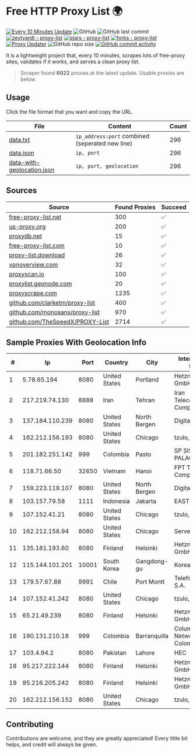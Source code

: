 
# Free HTTP Proxy List 🌍

[![Every 10 Minutes Update](https://github.com/mertguvencli/http-proxy-list/actions/workflows/main.yml/badge.svg?branch=main)](https://github.com/mertguvencli/http-proxy-list/actions/workflows/main.yml)
![GitHub](https://img.shields.io/github/license/mertguvencli/http-proxy-list)
![GitHub last commit](https://img.shields.io/github/last-commit/mertguvencli/http-proxy-list)
[![zevtyardt - proxy-list](https://img.shields.io/static/v1?label=zevtyardt&message=proxy-list&color=blue&logo=github)](https://github.com/zevtyardt/proxy-list "Go to GitHub repo")
[![stars - proxy-list](https://img.shields.io/github/stars/zevtyardt/proxy-list?style=social)](https://github.com/zevtyardt/proxy-list)
[![forks - proxy-list](https://img.shields.io/github/forks/zevtyardt/proxy-list?style=social)](https://github.com/zevtyardt/proxy-list)
[![Proxy Updater](https://github.com/zevtyardt/proxy-list/workflows/Proxy%20Updater/badge.svg)](https://github.com/zevtyardt/proxy-list/actions?query=workflow:"Proxy+Updater")
![GitHub repo size](https://img.shields.io/github/repo-size/zevtyardt/proxy-list)
[![GitHub commit activity](https://img.shields.io/github/commit-activity/m/zevtyardt/proxy-list?logo=commits)](https://github.com/zevtyardt/proxy-list/commits/main)

It is a lightweight project that, every 10 minutes, scrapes lots of free-proxy sites, validates if it works, and serves a clean proxy list.

> Scraper found **6022** proxies at the latest update. Usable proxies are below.

## Usage

Click the file format that you want and copy the URL.

|File|Content|Count|
|----|-------|-----|
|[data.txt](https://raw.githubusercontent.com/mertguvencli/http-proxy-list/main/proxy-list/data.txt)|`ip_address:port` combined (seperated new line)|296|
|[data.json](https://raw.githubusercontent.com/mertguvencli/http-proxy-list/main/proxy-list/data.json)|`ip, port`|296|
|[data-with-geolocation.json](https://raw.githubusercontent.com/mertguvencli/http-proxy-list/main/proxy-list/data-with-geolocation.json)|`ip, port, geolocation`|296|

## Sources

|Source|Found Proxies|Succeed|
|------|-------------|-------|
|[free-proxy-list.net](https://free-proxy-list.net)|300|✅|
|[us-proxy.org](https://www.us-proxy.org)|200|✅|
|[proxydb.net](http://proxydb.net)|15|✅|
|[free-proxy-list.com](https://free-proxy-list.com/?page=&port=&type%5B%5D=http&type%5B%5D=https&up_time=0&search=Search)|10|✅|
|[proxy-list.download](https://www.proxy-list.download/HTTP)|26|✅|
|[vpnoverview.com](https://vpnoverview.com/privacy/anonymous-browsing/free-proxy-servers)|32|✅|
|[proxyscan.io](https://www.proxyscan.io)|100|✅|
|[proxylist.geonode.com](https://proxylist.geonode.com/api/proxy-list?limit=300&page=1&sort_by=lastChecked&sort_type=desc&protocols=http,https)|20|✅|
|[proxyscrape.com](https://api.proxyscrape.com/v2/?request=displayproxies&protocol=http&timeout=10000&country=all&ssl=all&anonymity=all)|1235|✅|
|[github.com/clarketm/proxy-list](https://raw.githubusercontent.com/clarketm/proxy-list/master/proxy-list-raw.txt)|400|✅|
|[github.com/monosans/proxy-list](https://raw.githubusercontent.com/monosans/proxy-list/main/proxies/http.txt)|970|✅|
|[github.com/TheSpeedX/PROXY-List](https://raw.githubusercontent.com/TheSpeedX/PROXY-List/master/http.txt)|2714|✅|


## Sample Proxies With Geolocation Info

|#|Ip|Port|Country|City|Internet Service Provider|
|-|--|----|-------|----|-------------------------|
|1|5.78.65.194|8080|United States|Portland|Hetzner Online GmbH|
|2|217.219.74.130|8888|Iran|Tehran|Iran Telecommunication Company PJS|
|3|137.184.110.239|8080|United States|North Bergen|DigitalOcean, LLC|
|4|162.212.156.193|8080|United States|Chicago|tzulo, inc.|
|5|201.182.251.142|999|Colombia|Pasto|SP SISTEMAS PALACIOS LTDA|
|6|118.71.66.50|32650|Vietnam|Hanoi|FPT Telecom Company|
|7|159.223.119.107|8080|United States|North Bergen|DigitalOcean, LLC|
|8|103.157.79.58|1111|Indonesia|Jakarta|EASTMEDIA|
|9|107.152.41.21|8080|United States|Chicago|tzulo, inc.|
|10|162.212.158.94|8080|United States|Chicago|ServerCheap INC|
|11|135.181.193.60|8080|Finland|Helsinki|Hetzner Online GmbH|
|12|115.144.101.201|10001|South Korea|Gangdong-gu|Korea Telecom|
|13|179.57.67.88|9991|Chile|Port Montt|Telefonica del Sur S.A.|
|14|107.152.41.242|8080|United States|Chicago|tzulo, inc.|
|15|65.21.49.239|8080|Finland|Helsinki|Hetzner Online GmbH|
|16|190.131.210.18|999|Colombia|Barranquilla|Columbus Networks Colombia|
|17|103.4.94.2|8080|Pakistan|Lahore|HEC|
|18|95.217.222.144|8080|Finland|Helsinki|Hetzner Online GmbH|
|19|95.216.205.242|8080|Finland|Helsinki|Hetzner Online GmbH|
|20|162.212.156.152|8080|United States|Chicago|tzulo, inc.|



## Contributing

Contributions are welcome, and they are greatly appreciated! Every
little bit helps, and credit will always be given.

